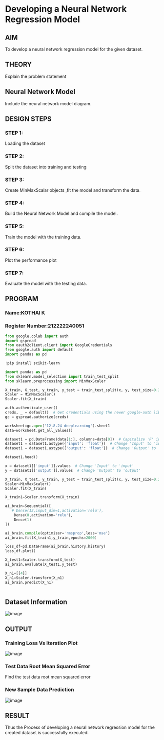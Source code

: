 # Developing a Neural Network Regression Model

## AIM

To develop a neural network regression model for the given dataset.

## THEORY

Explain the problem statement

## Neural Network Model

Include the neural network model diagram.

## DESIGN STEPS

### STEP 1:

Loading the dataset

### STEP 2:

Split the dataset into training and testing

### STEP 3:

Create MinMaxScalar objects ,fit the model and transform the data.

### STEP 4:

Build the Neural Network Model and compile the model.

### STEP 5:

Train the model with the training data.

### STEP 6:

Plot the performance plot

### STEP 7:

Evaluate the model with the testing data.

## PROGRAM
### Name:KOTHAI K
### Register Number:212222240051
```python
from google.colab import auth
import gspread
from oauth2client.client import GoogleCredentials
from google.auth import default
import pandas as pd

!pip install scikit-learn  

import pandas as pd
from sklearn.model_selection import train_test_split
from sklearn.preprocessing import MinMaxScaler

X_train, X_test, y_train, y_test = train_test_split(x, y, test_size=0.33, random_state=33)
Scaler = MinMaxScaler()
Scaler.fit(X_train)

auth.authenticate_user()
creds, _ = default()  # Get credentials using the newer google-auth library
gc = gspread.authorize(creds)

worksheet=gc.open('12.8.24 deeplearning').sheet1
data=worksheet.get_all_values()

dataset1 = pd.DataFrame(data[1:], columns=data[0])  # Capitalize 'F' in 'DataFrame'
dataset1 = dataset1.astype({'input': 'float'})  # Change 'Input' to 'input'
dataset1 = dataset1.astype({'output': 'float'})  # Change 'Output' to 'output'

dataset1.head()

x = dataset1[['input']].values  # Change 'Input' to 'input'
y = dataset1[['output']].values  # Change 'Output' to 'output'

X_train, X_test, y_train, y_test = train_test_split(x, y, test_size=0.33,random_state=33)
Scaler=MinMaxScaler()
Scaler.fit(X_train)

X_train1=Scaler.transform(X_train)

ai_brain=Sequential([
   # Dense(12,input_dim=1,activation='relu'),
    Dense(8,activation='relu'),
    Dense(1)
])

ai_brain.compile(optimizer='rmsprop',loss='mse')
ai_brain.fit(X_train1,y_train,epochs=2000)

loss_df=pd.DataFrame(ai_brain.history.history)
loss_df.plot()

X_test1=Scaler.transform(X_test)
ai_brain.evaluate(X_test1,y_test)

X_n1=[[4]]
X_n1=Scaler.transform(X_n1)
ai_brain.predict(X_n1)



```
## Dataset Information


![image](https://github.com/user-attachments/assets/11f0f084-e12d-4d8d-8702-28a6c5cb8a04)


## OUTPUT

### Training Loss Vs Iteration Plot

![image](https://github.com/user-attachments/assets/c201e401-29a7-4793-aea5-978ae25036ce)


### Test Data Root Mean Squared Error

Find the test data root mean squared error

### New Sample Data Prediction


![image](https://github.com/user-attachments/assets/12e99c15-e434-42a3-b52c-0fc196a0c6d0)


## RESULT

Thus the Process of developing a neural network regression model for the created dataset is successfully executed.
